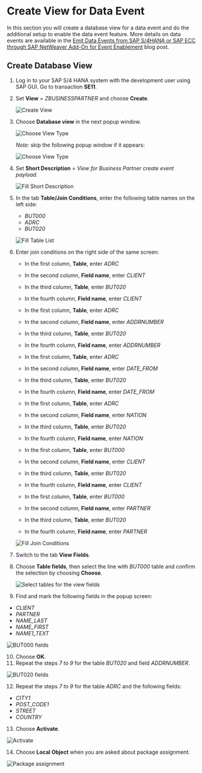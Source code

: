 #   Create View for Data Event

In this section you will create a database view for a data event and do the additional setup to enable the data event feature. More details on data events are available in the [Emit Data Events from SAP S/4HANA or SAP ECC through SAP NetWeaver Add-On for Event Enablement](https://blogs.sap.com/2021/08/13/emit-data-events-from-sap-s-4hana-or-sap-ecc-through-sap-netweaver-add-on-for-event-enablement/) blog post.

## Create Database View

1. Log in to your SAP S/4 HANA system with the development user using SAP GUI. Go to transaction **SE11**.
2. Set **View** = *ZBUSINESSPARTNER* and choose **Create**.

   ![Create View](./images/dataevent-01.png)

3. Choose **Database view** in the next popup window.

   ![Choose View Type](./images/dataevent-01a.png)

   *Note:* skip the following popup window if it appears:

   ![Choose View Type](./images/dataevent-01b.png)

4. Set **Short Description** = *View for Business Partner create event payload*.

   ![Fill Short Description](./images/dataevent-02.png)

5. In the tab **Table/Join Conditions**, enter the following table names on the left side:
   * *BUT000*
   * *ADRC*
   * *BUT020*

   ![Fill Table List](./images/dataevent-03.png)

6. Enter join conditions on the right side of the same screen:
   - In the first column, **Table**, enter *ADRC*
   - In the second column, **Field name**, enter *CLIENT*
   - In the third column, **Table**, enter *BUT020*
   - In the fourth column, **Field name**, enter *CLIENT*

   - In the first column, **Table**, enter *ADRC*
   - In the second column, **Field name**, enter *ADDRNUMBER*
   - In the third column, **Table**, enter *BUT020*
   - In the fourth column, **Field name**, enter *ADDRNUMBER*

   - In the first column, **Table**, enter *ADRC*
   - In the second column, **Field name**, enter *DATE\_FROM*
   - In the third column, **Table**, enter *BUT020*
   - In the fourth column, **Field name**, enter *DATE\_FROM*

   - In the first column, **Table**, enter *ADRC*
   - In the second column, **Field name**, enter *NATION*
   - In the third column, **Table**, enter *BUT020*
   - In the fourth column, **Field name**, enter *NATION*

   - In the first column, **Table**, enter *BUT000*
   - In the second column, **Field name**, enter *CLIENT*
   - In the third column, **Table**, enter *BUT020*
   - In the fourth column, **Field name**, enter *CLIENT*

   - In the first column, **Table**, enter *BUT000*
   - In the second column, **Field name**, enter *PARTNER*
   - In the third column, **Table**, enter *BUT020*
   - In the fourth column, **Field name**, enter *PARTNER*

   ![Fill Join Conditions](./images/dataevent-04.png)

7. Switch to the tab **View Fields**.
8. Choose **Table fields**, then select the line with *BUT000* table and confirm the selection by choosing **Choose**.

   ![Select tables for the view fields](./images/dataevent-05.png)

9.  Find and mark the following fields in the popup screen:
   - *CLIENT*
   - *PARTNER*
   - *NAME\_LAST*
   - *NAME\_FIRST*
   - *NAME1\_TEXT*

   ![BUT000 fields](./images/dataevent-06.png)

10. Choose **OK**.
11. Repeat the steps *7 to 9* for the table *BUT020* and field *ADDRNUMBER*.

   ![BUT020 fields](./images/dataevent-07.png)

12. Repeat the steps *7 to 9* for the table *ADRC* and the following fields:
   - *CITY1*
   - *POST\_CODE1*
   - *STREET*
   - *COUNTRY*

13. Choose **Activate**.

   ![Activate](./images/dataevent-08.png)

14. Choose **Local Object** when you are asked about package assignment.

   ![Package assignment](./images/dataevent-09.png)
